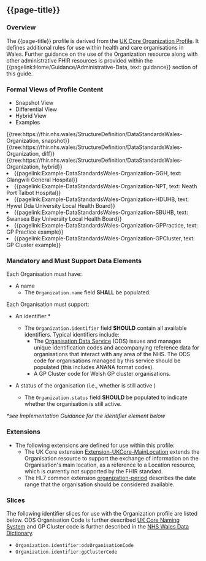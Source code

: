 <div class="warning"><span class="ImplementWarn"></span></div>

## {{page-title}}

### Overview
The {{page-title}} profile is derived from the [UK Core Organization Profile](https://simplifier.net/guide/uk-core-implementation-guide/Home/ProfilesandExtensions/ProfileUKCore-Organization?version=1.0.0). It defines additional rules for use within health and care organisations in Wales. Further guidance on the use of the Organization resource along with other administrative FHIR resources is provided within the {{pagelink:Home/Guidance/Administrative-Data, text: guidance}} section of this guide.

### Formal Views of Profile Content
<div class="tab-wrap">
  <ul class="tab-head">
    <li class="tablink tab-active" onclick="openCity(this,'tabsnap')" data-target="tabsnap">
      Snapshot View
    </li>
    <li class="tablink" onclick="openCity(this,'tabdiff')" data-target="tabdiff">
      Differential View
    </li>
    <li class="tablink" onclick="openCity(this,'tabhybrid')" data-target="tabhybrid">
      Hybrid View
    </li>
    <li class="tablink" onclick="openCity(this,'tabeg')" data-target="tabeg">
      Examples
    </li>
  </ul>
  <div class="tab-main">
    <div id="tabsnap" class="tabcontent active">      
      {{tree:https://fhir.nhs.wales/StructureDefinition/DataStandardsWales-Organization, snapshot}}
    </div>
    <div id="tabdiff" class="tabcontent">
      {{tree:https://fhir.nhs.wales/StructureDefinition/DataStandardsWales-Organization, diff}}
  </div>
    <div id="tabhybrid" class="tabcontent">
      {{tree:https://fhir.nhs.wales/StructureDefinition/DataStandardsWales-Organization, hybrid}}
  </div>
  <div id="tabeg" class="tabcontent">
    <list>
      <li>{{pagelink:Example-DataStandardsWales-Organization-GGH, text: Glangwili General Hospital}}</li>
      <li>{{pagelink:Example-DataStandardsWales-Organization-NPT, text: Neath Port Talbot Hospital}}</li>
      <li>{{pagelink:Example-DataStandardsWales-Organization-HDUHB, text: Hywel Dda University Local Health Board}}</li>
      <li>{{pagelink:Example-DataStandardsWales-Organization-SBUHB, text: Swansea Bay University Local Health Board}}</li>
      <li>{{pagelink:Example-DataStandardsWales-Organization-GPPractice, text: GP Practice example}}</li>
      <li>{{pagelink:Example-DataStandardsWales-Organization-GPCluster, text: GP Cluster example}}</li>
    </list>
  </div>
</div>

### Mandatory and Must Support Data Elements
 
Each Organisation must have:
* A name
  * The `Organization.name` field **SHALL** be populated.

Each Organisation must support:
* An identifier *
  * The `Organization.identifier` field **SHOULD** contain all available identifiers. Typical identifiers include:
    * The [Organisation Data Service](https://digital.nhs.uk/services/organisation-data-service) (ODS) issues and manages unique identification codes and accompanying reference data for organisations that interact with any area of the NHS. The ODS code for organisations managed by this service should be populated (this includes ANANA format codes).
    * A GP Cluster code for Welsh GP cluster organisations.

* A status of the organisation (i.e., whether is still active )
  * The `Organization.status` field **SHOULD** be populated to indicate whether the organisation is still active.

_*see Implementation Guidance for the identifier element below_

### Extensions

* The following extensions are defined for use within this profile: 
  * The UK Core extension [Extension-UKCore-MainLocation](https://simplifier.net/guide/uk-core-implementation-guide/Home/ProfilesandExtensions/ExtensionLibrary?version=1.0.0#ExtensionUKCore-MainLocation) extends the Organisation resource to support the exchange of information on the Organisation's main location, as a reference to a Location resource, which is currently not supported by the FHIR standard.
  * The HL7 common extension [organization-period](http://hl7.org/fhir/R4/extension-organization-period.html) describes the date range that the organisation should be considered available.
  


### Slices
The following identifier slices for use with the Organization profile are listed below. ODS Organisation Code is further described [UK Core Naming System](https://simplifier.net/guide/UKNamingSystems/Home?version=current) and GP Cluster code is further described in the [NHS Wales Data Dictionary](https://www.datadictionary.wales.nhs.uk/#!WordDocuments/corereferencedatastandards1.htm).
 
* `Organization.identifier:odsOrganisationCode` 
* `Organization.identifier:gpClusterCode` 
 


